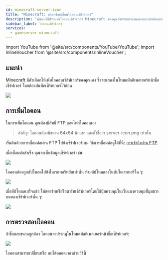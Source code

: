 ```yaml
---
id: minecraft-server-icon
title: "Minecraft: เพิ่มหรือเปลี่ยนไอคอนเซิร์ฟเวอร์"
description: "ค้นพบวิธีปรับแต่งไอคอนเซิร์ฟเวอร์ Minecraft ของคุณสำหรับการแสดงผลแบบมัลติเพลเยอร์และเพิ่มความสวยงามให้เซิร์ฟเวอร์ของคุณ → เรียนรู้เพิ่มเติมตอนนี้"
sidebar_label: ไอคอนเซิร์ฟเวอร์
services:
  - gameserver-minecraft
---
```


import YouTube from '@site/src/components/YouTube/YouTube';
import InlineVoucher from '@site/src/components/InlineVoucher';


## แนะนำ
Minecraft มีตัวเลือกให้เพิ่มไอคอนเซิร์ฟเวอร์ของคุณเอง ซึ่งจะแสดงในโหมดมัลติเพลเยอร์หน้าชื่อเซิร์ฟเวอร์ โดยต้องบันทึกเซิร์ฟเวอร์ไว้ก่อน

![](https://screensaver01.zap-hosting.com/index.php/s/zFQLZmRrLWrKN7r/preview)

<YouTube videoId="m5mpKcd9Ur0" imageSrc="https://screensaver01.zap-hosting.com/index.php/s/5EzyAm8SzqDemqf/preview" title="วิธีเปลี่ยนไอคอนบนเซิร์ฟเวอร์ Minecraft ของคุณ" description="รู้สึกเข้าใจมากขึ้นเมื่อเห็นของจริง? เราจัดให้! ดำดิ่งสู่คลิปวิดีโอที่อธิบายทุกอย่างให้คุณ ไม่ว่าคุณจะรีบหรือชอบเรียนรู้แบบสนุก ๆ!"/>

<InlineVoucher />

## การเพิ่มไอคอน

ในการเพิ่มไอคอน คุณต้องมีสิทธิ์ FTP และไฟล์ไอคอนเอง

>สำคัญ: ไอคอนต้องมีขนาด 64x64 พิกเซล และตั้งชื่อว่า server-icon.png เท่านั้น

เริ่มต้นด้วยการเชื่อมต่อผ่าน FTP ไปยังเซิร์ฟเวอร์เกม วิธีการเชื่อมต่อดูได้ที่นี่: [การเข้าถึงผ่าน FTP](gameserver-ftpaccess.md)

เมื่อเชื่อมต่อสำเร็จ คุณจะเห็นข้อมูลเซิร์ฟเวอร์ เช่น:

![](https://screensaver01.zap-hosting.com/index.php/s/jKDxAfWzgiepiTE/preview)

ไอคอนต้องถูกอัปโหลดไปยังไดเรกทอรีหลักเท่านั้น ห้ามอัปโหลดลงในซับไดเรกทอรีใด ๆ:

![](https://screensaver01.zap-hosting.com/index.php/s/dNWE4W5KQ8XgsQs/preview)

เมื่ออัปโหลดเสร็จแล้ว ให้สตาร์ทหรือรีสตาร์ทเซิร์ฟเวอร์โดยใช้ปุ่มควบคุมในเว็บแผงควบคุมที่มุมขวาบนของเซิร์ฟเวอร์นั้น ๆ:

![](https://screensaver01.zap-hosting.com/index.php/s/D4RGqboisxJoBa9/preview)

## การตรวจสอบไอคอน

ถ้าชื่อและขนาดถูกต้อง ไอคอนจะปรากฏในโหมดมัลติเพลเยอร์หน้าชื่อเซิร์ฟเวอร์:

![](https://screensaver01.zap-hosting.com/index.php/s/qzoySiJAPReZDfc/preview)

ไอคอนสามารถเปลี่ยนหรือ ลบได้ตลอดเวลาด้วยวิธีนี้

<InlineVoucher />